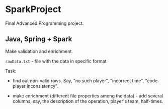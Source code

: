 # SparkProject
Final Advanced Programming project.

## Java, Spring + Spark

Make validation and enrichment.

```rawData.txt``` - file with the data in specific format.

Task:

* find out non-valid rows. Say, "no such player", "incorrect time", "code-player inconsistency".

* make enrichment (different file properties among the data) - add several columns, say, the description of the operation, player's team, half-times.

